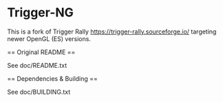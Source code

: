Trigger-NG
===========
This is a fork of Trigger Rally https://trigger-rally.sourceforge.io/ targeting newer OpenGL (ES) versions.

== Original README ==

See doc/README.txt

== Dependencies & Building ==

See doc/BUILDING.txt
